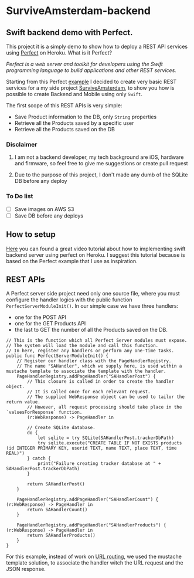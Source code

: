 # SurviveAmsterdam-backend

## Swift backend demo with Perfect.
This project it is a simply demo to show how to deploy a
REST API services using [Perfect](https://www.perfect.org) on Heroku. What is it Perfect?

 _Perfect is a web server and toolkit for developers using the Swift programming language to build applications and other REST services._

Starting from this Perfect [example](https://github.com/PerfectlySoft/Perfect-Heroku-Buildpack-Example) I decided to create very basic REST services for a my side project [SurviveAmsterdam](https://github.com/darthpelo/SurviveAmsterdam), to show you how is possible to create Backend and Mobile using only `Swift`.

The first scope of this REST APIs is very simple:
* Save Product information to the DB, only `String` properties
* Retrieve all the Products saved by a specific user
* Retrieve all the Products saved on the DB

### Disclaimer
1) I am not a backend developer, my tech background are iOS, hardware and firmware, so feel free to give me suggestions or create pull request

2) Due to the purpose of this project, I don't made any dumb of the SQLite DB before any deploy

### To Do list
- [ ] Save images on AWS S3
- [ ] Save DB before any deploys

## How to setup
[Here](http://mrchrisbarker.postach.io/post/implementing-swift-backend-server-using-perfect-on-heroku) you can found a great video tutorial about how to implementing swift backend server using perfect on Heroku. I suggest this tutorial because is based on the Perfect example that I use as inspiration.

## REST APIs
A Perfect server side project need only one source file, where you must configure the handler logics with the public function `PerfectServerModuleInit()`. In our simple case we have three handlers:
* one for the POST API
* one for the GET Products API
* the last to GET the number of all the Products saved on the DB.

```
// This is the function which all Perfect Server modules must expose.
// The system will load the module and call this function.
// In here, register any handlers or perform any one-time tasks.
public func PerfectServerModuleInit() {
    // Register our handler class with the PageHandlerRegistry.
    // The name "SAHandler", which we supply here, is used within a mustache template to associate the template with the handler.
    PageHandlerRegistry.addPageHandler("SAHandlerPost") {
        // This closure is called in order to create the handler object.
        // It is called once for each relevant request.
        // The supplied WebResponse object can be used to tailor the return value.
        // However, all request processing should take place in the `valuesForResponse` function.
        (r:WebResponse) -> PageHandler in

        // Create SQLite database.
        do {
            let sqlite = try SQLite(SAHandlerPost.trackerDbPath)
            try sqlite.execute("CREATE TABLE IF NOT EXISTS products (id INTEGER PRIMARY KEY, userid TEXT, name TEXT, place TEXT, time REAL)")
        } catch {
            print("Failure creating tracker database at " + SAHandlerPost.trackerDbPath)
        }

        return SAHandlerPost()
    }

    PageHandlerRegistry.addPageHandler("SAHandlerCount") { (r:WebResponse) -> PageHandler in
        return SAHandlerCount()
    }

    PageHandlerRegistry.addPageHandler("SAHandlerProducts") { (r:WebResponse) -> PageHandler in
        return SAHandlerProducts()
    }
}
```

For this example, instead of work on [URL routing](https://github.com/PerfectlySoft/PerfectExample-URLRouting), we used the mustache template solution, to associate the handler witch the URL request and the JSON response. 
